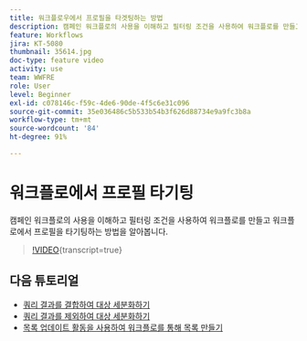```yaml
---
title: 워크플로우에서 프로필을 타겟팅하는 방법
description: 캠페인 워크플로의 사용을 이해하고 필터링 조건을 사용하여 워크플로를 만들고 워크플로에서 프로필을 타기팅하는 방법을 알아봅니다.
feature: Workflows
jira: KT-5080
thumbnail: 35614.jpg
doc-type: feature video
activity: use
team: WWFRE
role: User
level: Beginner
exl-id: c078146c-f59c-4de6-90de-4f5c6e31c096
source-git-commit: 35e036486c5b533b54b3f626d88734e9a9fc3b8a
workflow-type: tm+mt
source-wordcount: '84'
ht-degree: 91%

---
```


# 워크플로에서 프로필 타기팅

캠페인 워크플로의 사용을 이해하고 필터링 조건을 사용하여 워크플로를 만들고 워크플로에서 프로필을 타기팅하는 방법을 알아봅니다.

>[!VIDEO](https://video.tv.adobe.com/v/327086?quality=12&learn=on&captions=kor){transcript=true}

## 다음 튜토리얼

* [쿼리 결과를 결합하여 대상 세분화하기](/help/automating-with-workflows/refining-targets-by-combining-query-results.md)
* [쿼리 결과를 제외하여 대상 세분화하기](/help/automating-with-workflows/refining-targets-by-excluding-query-results.md)
* [목록 업데이트 활동을 사용하여 워크플로를 통해 목록 만들기](/help/automating-with-workflows/using-the-update-list-activity.md)
